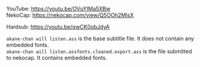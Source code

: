 YouTube: https://youtu.be/OVuYIMa5XBw  
NekoCap: https://nekocap.com/view/Q5OOh2MlsX

Hardsub: https://youtu.be/qwCK0obJdyA

`akane-chan will listen.ass` is the base subtitle file. It does not contain any embedded fonts.  
`akane-chan will listen.assfonts.cleaned.export.ass` is the file submitted to nekocap. It contains embedded fonts.
